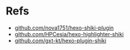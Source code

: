 # Refs

- [github.com/nova1751/hexo-shiki-plugin](https://github.com/nova1751/hexo-shiki-plugin)
- [github.com/HPCesia/hexo-highlighter-shiki](https://github.com/HPCesia/hexo-highlighter-shiki)
- [github.com/gxt-kt/hexo-plugin-shiki](https://github.com/gxt-kt/hexo-plugin-shiki)